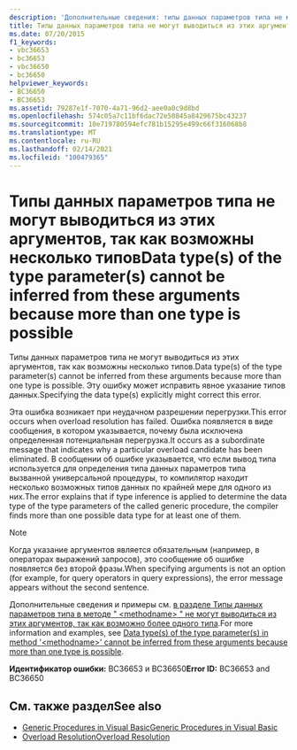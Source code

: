 ```yaml
---
description: 'Дополнительные сведения: типы данных параметров типа не могут выводиться из этих аргументов, так как возможно более одного типа'
title: Типы данных параметров типа не могут выводиться из этих аргументов, так как возможны несколько типов
ms.date: 07/20/2015
f1_keywords:
- vbc36653
- bc36653
- vbc36650
- bc36650
helpviewer_keywords:
- BC36650
- BC36653
ms.assetid: 79287e1f-7070-4a71-96d2-aee0a0c9d8bd
ms.openlocfilehash: 574c05a7c11bf6dac72e50845a8429675bc43237
ms.sourcegitcommit: 10e719780594efc781b15295e499c66f316068b8
ms.translationtype: MT
ms.contentlocale: ru-RU
ms.lasthandoff: 02/14/2021
ms.locfileid: "100479365"
---
```

# <a name="data-types-of-the-type-parameters-cannot-be-inferred-from-these-arguments-because-more-than-one-type-is-possible"></a><span data-ttu-id="73065-103">Типы данных параметров типа не могут выводиться из этих аргументов, так как возможны несколько типов</span><span class="sxs-lookup"><span data-stu-id="73065-103">Data type(s) of the type parameter(s) cannot be inferred from these arguments because more than one type is possible</span></span>

<span data-ttu-id="73065-104">Типы данных параметров типа не могут выводиться из этих аргументов, так как возможны несколько типов.</span><span class="sxs-lookup"><span data-stu-id="73065-104">Data type(s) of the type parameter(s) cannot be inferred from these arguments because more than one type is possible.</span></span> <span data-ttu-id="73065-105">Эту ошибку может исправить явное указание типов данных.</span><span class="sxs-lookup"><span data-stu-id="73065-105">Specifying the data type(s) explicitly might correct this error.</span></span>  
  
 <span data-ttu-id="73065-106">Эта ошибка возникает при неудачном разрешении перегрузки.</span><span class="sxs-lookup"><span data-stu-id="73065-106">This error occurs when overload resolution has failed.</span></span> <span data-ttu-id="73065-107">Ошибка появляется в виде сообщения, в котором указывается, почему была исключена определенная потенциальная перегрузка.</span><span class="sxs-lookup"><span data-stu-id="73065-107">It occurs as a subordinate message that indicates why a particular overload candidate has been eliminated.</span></span> <span data-ttu-id="73065-108">В сообщении об ошибке указывается, что если вывод типа используется для определения типа данных параметров типа вызванной универсальной процедуры, то компилятор находит несколько возможных типов данных по крайней мере для одного из них.</span><span class="sxs-lookup"><span data-stu-id="73065-108">The error explains that if type inference is applied to determine the data type of the type parameters of the called generic procedure, the compiler finds more than one possible data type for at least one of them.</span></span>  
  
> [!NOTE]
> <span data-ttu-id="73065-109">Когда указание аргументов является обязательным (например, в операторах выражений запросов), это сообщение об ошибке появляется без второй фразы.</span><span class="sxs-lookup"><span data-stu-id="73065-109">When specifying arguments is not an option (for example, for query operators in query expressions), the error message appears without the second sentence.</span></span>  
  
 <span data-ttu-id="73065-110">Дополнительные сведения и примеры см. [в разделе Типы данных параметров типа в методе " \<methodname> " не могут выводиться из этих аргументов, так как возможно более одного типа](bc36651-bc36654.md).</span><span class="sxs-lookup"><span data-stu-id="73065-110">For more information and examples, see [Data type(s) of the type parameter(s) in method '\<methodname>' cannot be inferred from these arguments because more than one type is possible](bc36651-bc36654.md).</span></span>  
  
 <span data-ttu-id="73065-111">**Идентификатор ошибки:** BC36653 и BC36650</span><span class="sxs-lookup"><span data-stu-id="73065-111">**Error ID:** BC36653 and BC36650</span></span>  
  
## <a name="see-also"></a><span data-ttu-id="73065-112">См. также раздел</span><span class="sxs-lookup"><span data-stu-id="73065-112">See also</span></span>

- [<span data-ttu-id="73065-113">Generic Procedures in Visual Basic</span><span class="sxs-lookup"><span data-stu-id="73065-113">Generic Procedures in Visual Basic</span></span>](../programming-guide/language-features/data-types/generic-procedures.md)
- [<span data-ttu-id="73065-114">Overload Resolution</span><span class="sxs-lookup"><span data-stu-id="73065-114">Overload Resolution</span></span>](../programming-guide/language-features/procedures/overload-resolution.md)
